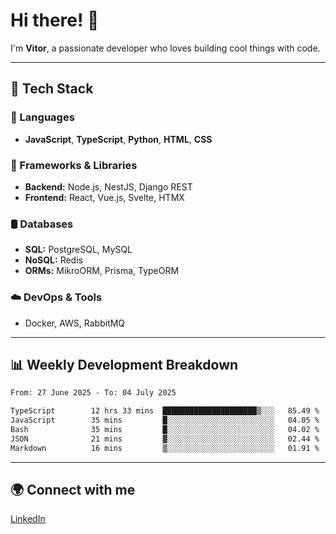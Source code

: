 
# Hi there! 👋

I'm **Vitor**, a passionate developer who loves building cool things with code.

---
## 🔧 Tech Stack

### 📌 Languages
- **JavaScript**, **TypeScript**, **Python**, **HTML**, **CSS**

### 🚀 Frameworks & Libraries
- **Backend:** Node.js, NestJS, Django REST
- **Frontend:** React, Vue.js, Svelte, HTMX

### 🛢️ Databases
- **SQL:** PostgreSQL, MySQL
- **NoSQL:** Redis
- **ORMs:** MikroORM, Prisma, TypeORM

### ☁️ DevOps & Tools
- Docker, AWS, RabbitMQ

---
## 📊 Weekly Development Breakdown

<!--START_SECTION:waka-->

```txt
From: 27 June 2025 - To: 04 July 2025

TypeScript        12 hrs 33 mins  █████████████████████▒░░░   85.49 %
JavaScript        35 mins         █░░░░░░░░░░░░░░░░░░░░░░░░   04.05 %
Bash              35 mins         █░░░░░░░░░░░░░░░░░░░░░░░░   04.02 %
JSON              21 mins         ▓░░░░░░░░░░░░░░░░░░░░░░░░   02.44 %
Markdown          16 mins         ▒░░░░░░░░░░░░░░░░░░░░░░░░   01.91 %
```

<!--END_SECTION:waka-->

---
## 🌍 Connect with me
[LinkedIn](https://www.linkedin.com/in/vitorlc)
